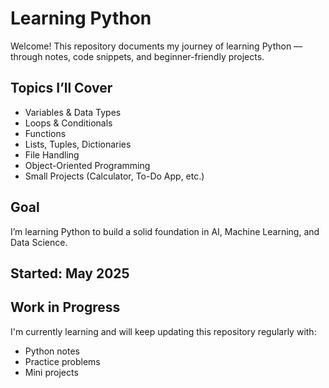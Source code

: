 # Learning Python 

Welcome! This repository documents my journey of learning Python — through notes, code snippets, and beginner-friendly projects.

##  Topics I’ll Cover
- Variables & Data Types  
- Loops & Conditionals  
- Functions  
- Lists, Tuples, Dictionaries  
- File Handling  
- Object-Oriented Programming  
- Small Projects (Calculator, To-Do App, etc.)

##  Goal
I’m learning Python to build a solid foundation in AI, Machine Learning, and Data Science.

##  Started: May 2025

##  Work in Progress
I'm currently learning and will keep updating this repository regularly with:
- Python notes
- Practice problems
- Mini projects
